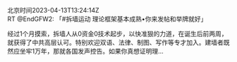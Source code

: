 北京时间2023-04-13T13:24:14Z<br>RT @EndGFW2: 「#拆墙运动 理论框架基本成熟•你来发帖和举牌就好」

经过1个月摸索，拆墙人从0资金0技术起步，以快准狠的力道，在诞生后前两周，就获得了中共高层认可。特别欢迎双语、法律、制图、写作等专才加入。建墙者既然应坐牢1万年，那就各国发声控告。如果你真想证明理…<br><br><br>
